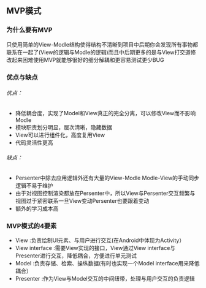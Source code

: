 ## MVP模式 ##
### 为什么要有MVP ###

 只使用简单的View-Modle结构使得结构不清晰到项目中后期你会发现所有事物都联系在一起了(View的逻辑与Modle的逻辑)而且中后期更多的是与View打交道修改起来困难使用MVP就能够很好的细分解耦和更容易测试更少BUG

### 优点与缺点 ###

###### 优点： ######

- 降低耦合度，实现了Model和View真正的完全分离，可以修改View而不影响Modle
- 模块职责划分明显，层次清晰，隐藏数据
- View可以进行组件化，高度复用View
- 代码灵活性更高

###### 缺点： ######
- Persenter中除去应用逻辑外还有大量的View-Modle Modle-View的手动同步逻辑不易于维护
- 由于对视图控制渲染都放在Persenter中，所以View与Persenter交互频繁与视图过于紧密联系一旦View变动Persenter也要跟着变动
- 额外的学习成本高

### MVP模式的4要素 ###
- View :负责绘制UI元素、与用户进行交互(在Android中体现为Activity）
- View interface :需要View实现的接口，View通过View interface与Presenter进行交互，降低耦合，方便进行单元测试
- Model :负责存储、检索、操纵数据(有时也实现一个Model interface用来降低耦合）
- Presenter :作为View与Model交互的中间纽带，处理与用户交互的负责逻辑